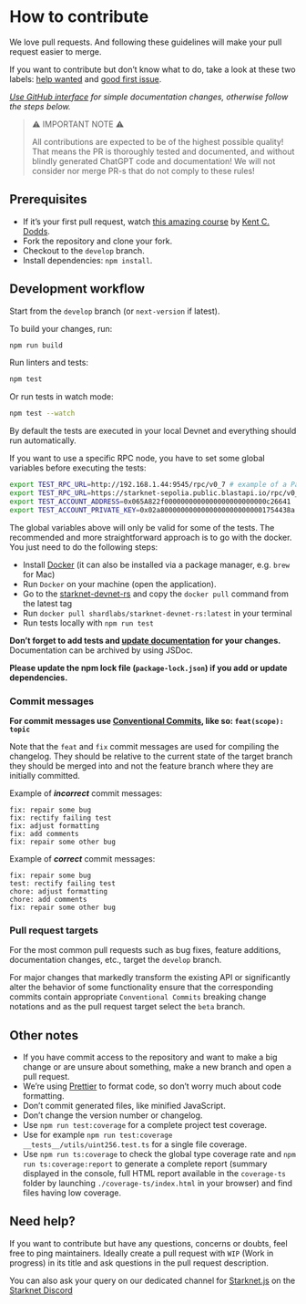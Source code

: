 # How to contribute

We love pull requests. And following these guidelines will make your pull request easier to merge.

If you want to contribute but don’t know what to do, take a look at these two labels: [help wanted](https://github.com/starknet-io/starknet.js/issues?q=is%3Aissue+is%3Aopen+label%3A%22help+wanted%22) and [good first issue](https://github.com/starknet-io/starknet.js/issues?q=is%3Aissue+is%3Aopen+label%3A%22good+first+issue%22).

_[Use GitHub interface](https://blog.sapegin.me/all/open-source-for-everyone/) for simple documentation changes, otherwise follow the steps below._

> :warning: IMPORTANT NOTE :warning:
>
> All contributions are expected to be of the highest possible quality! That means the PR is thoroughly tested and documented, and without blindly generated ChatGPT code and documentation! We will not consider nor merge PR-s that do not comply to these rules!

## Prerequisites

- If it’s your first pull request, watch [this amazing course](http://makeapullrequest.com/) by [Kent C. Dodds](https://twitter.com/kentcdodds).
- Fork the repository and clone your fork.
- Checkout to the `develop` branch.
- Install dependencies: `npm install`.

## Development workflow

Start from the `develop` branch (or `next-version` if latest).

To build your changes, run:

```bash
npm run build
```

Run linters and tests:

```bash
npm test
```

Or run tests in watch mode:

```bash
npm test --watch
```

By default the tests are executed in your local Devnet and everything should run automatically.

If you want to use a specific RPC node, you have to set some global variables before executing the tests:

```bash
export TEST_RPC_URL=http://192.168.1.44:9545/rpc/v0_7 # example of a Pathfinder node located in your local network
export TEST_RPC_URL=https://starknet-sepolia.public.blastapi.io/rpc/v0_7 # example of a public Sepolia testnet node
export TEST_ACCOUNT_ADDRESS=0x065A822f0000000000000000000000000c26641
export TEST_ACCOUNT_PRIVATE_KEY=0x02a80000000000000000000000001754438a
```

The global variables above will only be valid for some of the tests.
The recommended and more straightforward approach is to go with the docker.
You just need to do the following steps:

- Install [Docker](https://docs.docker.com/engine/install/) (it can also be installed via a package manager, e.g. `brew` for Mac)
- Run `Docker` on your machine (open the application).
- Go to the [starknet-devnet-rs](https://hub.docker.com/r/shardlabs/starknet-devnet-rs/tags) and copy the `docker pull` command from the latest tag
- Run `docker pull shardlabs/starknet-devnet-rs:latest` in your terminal
- Run tests locally with `npm run test`

**Don’t forget to add tests and [update documentation](./www/README.md) for your changes.**
Documentation can be archived by using JSDoc.

**Please update the npm lock file (`package-lock.json`) if you add or update dependencies.**

### Commit messages

**For commit messages use [Conventional Commits](https://www.conventionalcommits.org/en/v1.0.0/), like so: `feat(scope): topic`**

Note that the `feat` and `fix` commit messages are used for compiling the changelog. They should be relative to the current state of the target branch they should be merged into and not the feature branch where they are initially committed.

Example of **_incorrect_** commit messages:

```
fix: repair some bug
fix: rectify failing test
fix: adjust formatting
fix: add comments
fix: repair some other bug
```

Example of **_correct_** commit messages:

```
fix: repair some bug
test: rectify failing test
chore: adjust formatting
chore: add comments
fix: repair some other bug
```

### Pull request targets

For the most common pull requests such as bug fixes, feature additions, documentation changes, etc., target the `develop` branch.

For major changes that markedly transform the existing API or significantly alter the behavior of some functionality ensure that the corresponding commits contain appropriate `Conventional Commits` breaking change notations and as the pull request target select the `beta` branch.

## Other notes

- If you have commit access to the repository and want to make a big change or are unsure about something, make a new branch and open a pull request.
- We’re using [Prettier](https://github.com/prettier/prettier) to format code, so don’t worry much about code formatting.
- Don’t commit generated files, like minified JavaScript.
- Don’t change the version number or changelog.
- Use `npm run test:coverage` for a complete project test coverage.
- Use for example `npm run test:coverage __tests__/utils/uint256.test.ts` for a single file coverage.
- Use `npm run ts:coverage` to check the global type coverage rate and `npm run ts:coverage:report` to generate a complete report (summary displayed in the console, full HTML report available in the `coverage-ts` folder by launching `./coverage-ts/index.html` in your browser) and find files having low coverage.

## Need help?

If you want to contribute but have any questions, concerns or doubts, feel free to ping maintainers. Ideally create a pull request with `WIP` (Work in progress) in its title and ask questions in the pull request description.

You can also ask your query on our dedicated channel for [Starknet.js](https://discord.com/channels/793094838509764618/1270119831559078061) on the [Starknet Discord](https://discord.com/invite/Ft6Xtzdg)
